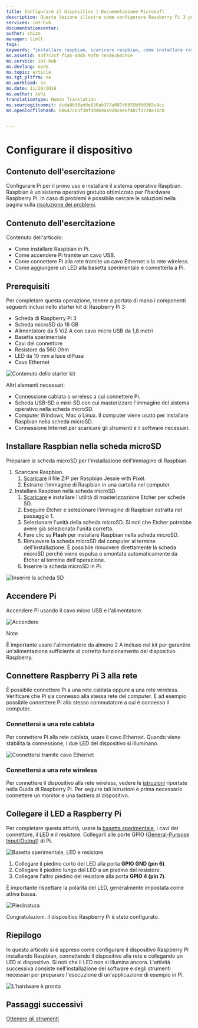 ```yaml
---
title: Configurare il dispositivo | Documentazione Microsoft
description: Questa lezione illustra come configurare Raspberry Pi 3 per il primo uso e installare Raspbian, un sistema operativo gratuito ottimizzato per l&quot;hardware Raspberry Pi.
services: iot-hub
documentationcenter: 
author: shizn
manager: timlt
tags: 
keywords: "installare raspbian, scaricare raspbian, come installare raspbian, configurazione di raspbian, raspberry pi - installare raspbian, raspberry pi - installare il sistema operativo, raspberry pi - installazione della scheda sd, connessione raspberry pi, connettersi a raspberry pi, connettività di raspberry pi"
ms.assetid: 43f7c2cf-f1a5-4dd5-93f0-7e546c6dc91e
ms.service: iot-hub
ms.devlang: node
ms.topic: article
ms.tgt_pltfrm: na
ms.workload: na
ms.date: 11/28/2016
ms.author: xshi
translationtype: Human Translation
ms.sourcegitcommit: dcda8b30adde930ab373a087d6955b900365c4cc
ms.openlocfilehash: 68647c83f30fddd69aa920cae6f407f2728e14c8


---
```

# <a name="configure-your-device"></a>Configurare il dispositivo
## <a name="what-you-will-do"></a>Contenuto dell'esercitazione
Configurare Pi per il primo uso e installare il sistema operativo Raspbian. Raspbian è un sistema operativo gratuito ottimizzato per l'hardware Raspberry Pi. In caso di problemi è possibile cercare le soluzioni nella pagina sulla [risoluzione dei problemi](iot-hub-raspberry-pi-kit-node-troubleshooting.md).

## <a name="what-you-will-learn"></a>Contenuto dell'esercitazione
Contenuto dell'articolo:

* Come installare Raspbian in Pi.
* Come accendere Pi tramite un cavo USB.
* Come connettere Pi alla rete tramite un cavo Ethernet o la rete wireless.
* Come aggiungere un LED alla basetta sperimentale e connetterla a Pi.

## <a name="what-you-will-need"></a>Prerequisiti
Per completare questa operazione, tenere a portata di mano i componenti seguenti inclusi nello starter kit di Raspberry Pi 3:

* Scheda di Raspberry Pi 3
* Scheda microSD da 16 GB
* Alimentatore da 5 V/2 A con cavo micro USB da 1,8 metri
* Basetta sperimentale
* Cavi del connettore
* Resistore da 560 Ohm
* LED da 10 mm a luce diffusa
* Cavo Ethernet

![Contenuto dello starter kit](media/iot-hub-raspberry-pi-lessons/lesson1/starter_kit.jpg)

Altri elementi necessari:

* Connessione cablata o wireless a cui connettere Pi.
* Scheda USB-SD o mini-SD con cui masterizzare l'immagine del sistema operativo nella scheda microSD.
* Computer Windows, Mac o Linux. Il computer viene usato per installare Raspbian nella scheda microSD.
* Connessione Internet per scaricare gli strumenti e il software necessari.

## <a name="install-raspbian-on-the-microsd-card"></a>Installare Raspbian nella scheda microSD
Preparare la scheda microSD per l'installazione dell'immagine di Raspbian.

1. Scaricare Raspbian.
   1. [Scaricare](https://www.raspberrypi.org/downloads/raspbian/) il file ZIP per Raspbian Jessie with Pixel.
   2. Estrarre l'immagine di Raspbian in una cartella nel computer.
2. Installare Raspbian nella scheda microSD.
   1. [Scaricare](https://www.etcher.io) e installare l'utilità di masterizzazione Etcher per schede SD.
   2. Eseguire Etcher e selezionare l'immagine di Raspbian estratta nel passaggio 1.
   3. Selezionare l'unità della scheda microSD.
      Si noti che Etcher potrebbe avere già selezionato l'unità corretta.
   4. Fare clic su **Flash** per installare Raspbian nella scheda microSD.
   5. Rimuovere la scheda microSD dal computer al termine dell'installazione.
      È possibile rimuovere direttamente la scheda microSD perché viene espulsa o smontata automaticamente da Etcher al termine dell'operazione.
   6. Inserire la scheda microSD in Pi.

![Inserire la scheda SD](media/iot-hub-raspberry-pi-lessons/lesson1/insert_sdcard.jpg)

## <a name="turn-on-pi"></a>Accendere Pi
Accendere Pi usando il cavo micro USB e l'alimentatore.

![Accendere](media/iot-hub-raspberry-pi-lessons/lesson1/micro_usb_power_on.jpg)

> [!NOTE]
> È importante usare l'alimentatore da almeno 2 A incluso nel kit per garantire un'alimentazione sufficiente al corretto funzionamento del dispositivo Raspberry.

## <a name="connect-raspberry-pi-3-to-the-network"></a>Connettere Raspberry Pi 3 alla rete
È possibile connettere Pi a una rete cablata oppure a una rete wireless. Verificare che Pi sia connesso alla stessa rete del computer. È ad esempio possibile connettere Pi allo stesso commutatore a cui è connesso il computer.

### <a name="connect-to-a-wired-network"></a>Connettersi a una rete cablata
Per connettere Pi alla rete cablata, usare il cavo Ethernet. Quando viene stabilita la connessione, i due LED del dispositivo si illuminano.

![Connettersi tramite cavo Ethernet](media/iot-hub-raspberry-pi-lessons/lesson1/connect_ethernet.jpg)

### <a name="connect-to-a-wireless-network"></a>Connettersi a una rete wireless
Per connettere il dispositivo alla rete wireless, vedere le [istruzioni](https://www.raspberrypi.org/learning/software-guide/wifi/) riportate nella Guida di Raspberry Pi. Per seguire tali istruzioni è prima necessario connettere un monitor e una tastiera al dispositivo.

## <a name="connect-the-led-to-pi"></a>Collegare il LED a Raspberry Pi
Per completare questa attività, usare la [basetta sperimentale](https://learn.sparkfun.com/tutorials/how-to-use-a-breadboard), i cavi del connettore, il LED e il resistore. Collegarli alle porte GPIO ([General-Purpose Input/Output](https://www.raspberrypi.org/documentation/usage/gpio/)) di Pi.

![Basetta sperimentale, LED e resistore](media/iot-hub-raspberry-pi-lessons/lesson1/breadboard_led_resistor.jpg)

1. Collegare il piedino corto del LED alla porta **GPIO GND (pin 6)**.
2. Collegare il piedino lungo del LED a un piedino del resistore.
3. Collegare l'altro piedino del resistore alla porta **GPIO 4 (pin 7)**.

È importante rispettare la polarità del LED, generalmente impostata come attiva bassa.

![Piedinatura](media/iot-hub-raspberry-pi-lessons/lesson1/pinout_breadboard.png)

Congratulazioni. Il dispositivo Raspberry Pi è stato configurato.

## <a name="summary"></a>Riepilogo
In questo articolo si è appreso come configurare il dispositivo Raspberry Pi installando Raspbian, connettendo il dispositivo alla rete e collegando un LED al dispositivo. Si noti che il LED non si illumina ancora. L'attività successiva consiste nell'installazione del software e degli strumenti necessari per preparare l'esecuzione di un'applicazione di esempio in Pi.

![L'hardware è pronto](media/iot-hub-raspberry-pi-lessons/lesson1/hardware_ready.jpg)

## <a name="next-steps"></a>Passaggi successivi
[Ottenere gli strumenti](iot-hub-raspberry-pi-kit-node-lesson1-get-the-tools-win32.md)




<!--HONumber=Dec16_HO2-->



